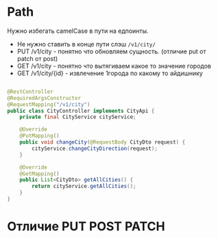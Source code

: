 # Path

Нужно избегать camelCase в пути на едпоинты.

- Не нужно ставить в конце пути слэш ```/v1/city/```
- PUT /v1/city - понятно что обновляем сущность. (отличие put от patch от post)
- GET /v1/city - понятно что вытягиваем какое то значение городов
- GET /v1/city/{id} - извлечение 1города по какому то айдишнику

```java

@RestController
@RequiredArgsConstructor
@RequestMapping("/v1/city")
public class CityController implements CityApi {
    private final CityService cityService;

    @Override
    @PutMapping()
    public void changeCity(@RequestBody CityDto request) {
        cityService.changeCityDirection(request);
    }

    @Override
    @GetMapping()
    public List<CityDto> getAllCities() {
        return cityService.getAllCities();
    }
}
```

# Отличие PUT POST PATCH